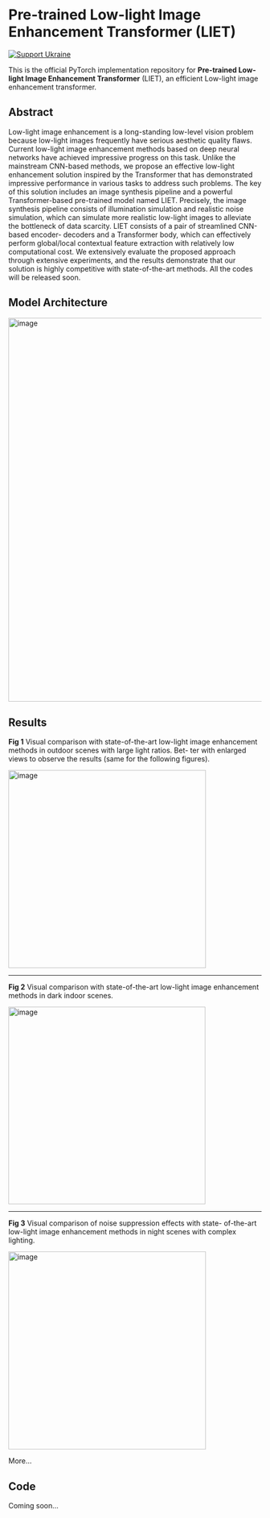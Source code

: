 # Pre-trained Low-light Image Enhancement Transformer (LIET)

[![Support Ukraine](https://img.shields.io/badge/Support-Ukraine-FFD500?style=flat&labelColor=005BBB)](https://i.hackgeni.us/blog/we_stand_with_ukraine/)

This is the official PyTorch implementation repository for **Pre-trained Low-light Image Enhancement Transformer** (LIET), an efficient Low-light image enhancement transformer.

## Abstract
Low-light image enhancement is a long-standing low-level vision problem because low-light images frequently have serious aesthetic quality flaws. Current low-light image enhancement methods based on deep neural networks have achieved impressive progress on this task. Unlike the mainstream CNN-based methods, we propose an effective low-light enhancement solution inspired by the Transformer that has demonstrated impressive performance in various tasks to address such problems. The key of this solution includes an image synthesis pipeline and a powerful Transformer-based pre-trained model named LIET. Precisely, the image synthesis pipeline consists of illumination simulation and realistic noise simulation, which can simulate more realistic low-light images to alleviate the bottleneck of data scarcity. LIET consists of a pair of streamlined CNN-based encoder- decoders and a Transformer body, which can effectively perform global/local contextual feature extraction with relatively low computational cost. We extensively evaluate the proposed approach through extensive experiments, and the results demonstrate that our solution is highly competitive with state-of-the-art methods. All the codes will be released soon.

## Model Architecture
<img width="762" alt="image" src="https://github.com/Jensen-JZ/LIET/assets/36783874/f6d2a75b-199a-4fe9-b30c-2f4750b83c77">

## Results
**Fig 1** Visual comparison with state-of-the-art low-light image enhancement methods in outdoor scenes with large light ratios. Bet- ter with enlarged views to observe the results (same for the following figures).

<img width="393" alt="image" src="https://github.com/Jensen-JZ/LIET/assets/36783874/b34d1902-81fa-46ea-883c-9a12be3fe563">

---

**Fig 2** Visual comparison with state-of-the-art low-light image enhancement methods in dark indoor scenes.

<img width="392" alt="image" src="https://github.com/Jensen-JZ/LIET/assets/36783874/846b62bb-5388-494a-9654-666f9c3f1572">

---

**Fig 3** Visual comparison of noise suppression effects with state- of-the-art low-light image enhancement methods in night scenes with complex lighting.

<img width="393" alt="image" src="https://github.com/Jensen-JZ/LIET/assets/36783874/7ab3fe62-144f-4f40-bfec-a07fd796495f">

More...

## Code
Coming soon...
